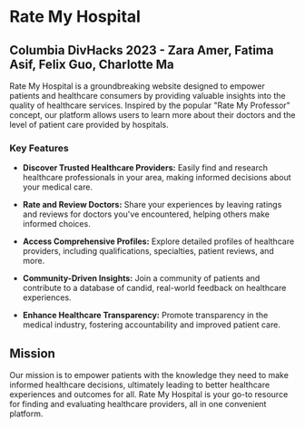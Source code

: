 # Rate My Hospital

## Columbia DivHacks 2023 - Zara Amer, Fatima Asif, Felix Guo, Charlotte Ma

Rate My Hospital is a groundbreaking website designed to empower patients and healthcare consumers by providing valuable insights into the quality of healthcare services. Inspired by the popular "Rate My Professor" concept, our platform allows users to learn more about their doctors and the level of patient care provided by hospitals.

### Key Features

- **Discover Trusted Healthcare Providers:** Easily find and research healthcare professionals in your area, making informed decisions about your medical care.

- **Rate and Review Doctors:** Share your experiences by leaving ratings and reviews for doctors you've encountered, helping others make informed choices.

- **Access Comprehensive Profiles:** Explore detailed profiles of healthcare providers, including qualifications, specialties, patient reviews, and more.

- **Community-Driven Insights:** Join a community of patients and contribute to a database of candid, real-world feedback on healthcare experiences.

- **Enhance Healthcare Transparency:** Promote transparency in the medical industry, fostering accountability and improved patient care.

## Mission

Our mission is to empower patients with the knowledge they need to make informed healthcare decisions, ultimately leading to better healthcare experiences and outcomes for all. Rate My Hospital is your go-to resource for finding and evaluating healthcare providers, all in one convenient platform.
